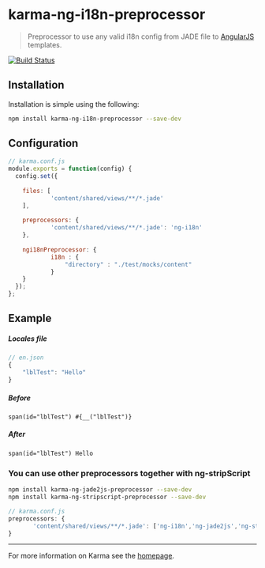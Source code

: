 
# karma-ng-i18n-preprocessor

> Preprocessor to use any valid i18n config from JADE file to [AngularJS](http://angularjs.org/) templates.

[![Build Status](https://api.travis-ci.org/lsdev14/karma-ng-i18n-preprocessor.svg?branch=master)](https://travis-ci.org/lsdev14/karma-ng-i18n-preprocessor)

## Installation

Installation is simple using the following:
```bash
npm install karma-ng-i18n-preprocessor --save-dev
```

## Configuration
```js
// karma.conf.js
module.exports = function(config) {
  config.set({
    
    files: [
            'content/shared/views/**/*.jade'
    ],
    
    preprocessors: {
            'content/shared/views/**/*.jade': 'ng-i18n'
    },
    
    ngi18nPreprocessor: {
            i18n : {
                "directory" : "./test/mocks/content"
            }
    }
  });
};
```

## Example
##### Locales file
```js
// en.json
{
    "lblTest": "Hello"
}
```

##### Before
```jade
span(id="lblTest") #{__("lblTest")}
```

##### After
```jade
span(id="lblTest") Hello
```

### You can use other preprocessors together with ng-stripScript

```bash
npm install karma-ng-jade2js-preprocessor --save-dev
npm install karma-ng-stripscript-preprocessor --save-dev
```

```js
// karma.conf.js
preprocessors: {
       'content/shared/views/**/*.jade': ['ng-i18n','ng-jade2js','ng-stripScript']
}
```

----

For more information on Karma see the [homepage].

[homepage]: http://karma-runner.github.com
